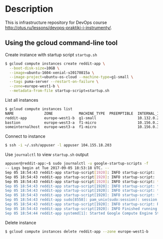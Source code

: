 # Description

This is infrastructure repository for DevOps course http://otus.ru/lessons/devops-praktiki-i-instrumenty/.

Using the gcloud command-line tool
----------------------------------

Create instance with startup script `startup.sh`

```bash
$ gcloud compute instances create reddit-app \
  --boot-disk-size=10GB \
  --image=ubuntu-1604-xenial-v20170815a \
  --image-project=ubuntu-os-cloud --machine-type=g1-small \
  --tags puma-server --restart-on-failure \
  --zone=europe-west1-b \
  --metadata-from-file startup-script=startup.sh
```

List all instances

```bash
$ gcloud compute instances list
NAME              ZONE            MACHINE_TYPE  PREEMPTIBLE  INTERNAL_IP  EXTERNAL_IP     STATUS
reddit-app        europe-west1-b  g1-small                   10.132.0.2   104.155.18.203  RUNNING
bastion           europe-west3-a  f1-micro                   10.156.0.2   35.198.92.244   TERMINATED
someinternalhost  europe-west3-a  f1-micro                   10.156.0.3                   TERMINATED
```

Connect to instance
```bash
$ ssh -i ~/.ssh/appuser -l appuser 104.155.18.203
```

Use `journalctl` to view `startup.sh` output
```bash
appuser@reddit-app:~$ sudo journalctl -u google-startup-scripts -f
-- Logs begin at Tue 2017-09-05 18:53:18 UTC. --
Sep 05 18:54:43 reddit-app startup-script[1920]: INFO startup-script:     Please see README.md
Sep 05 18:54:43 reddit-app startup-script[1920]: INFO startup-script:   Puma starting in single mode...
Sep 05 18:54:43 reddit-app startup-script[1920]: INFO startup-script: * Version 3.10.0 (ruby 2.4.1-p111), codename: Russell's Teapot
Sep 05 18:54:43 reddit-app startup-script[1920]: INFO startup-script: * Min threads: 0, max threads: 16
Sep 05 18:54:43 reddit-app startup-script[1920]: INFO startup-script: * Environment: development
Sep 05 18:54:43 reddit-app startup-script[1920]: INFO startup-script: * Daemonizing...
Sep 05 18:54:43 reddit-app sudo[8558]: pam_unix(sudo:session): session closed for user appuser
Sep 05 18:54:43 reddit-app startup-script[1920]: INFO startup-script: Return code 0.
Sep 05 18:54:43 reddit-app startup-script[1920]: INFO Finished running startup scripts.
Sep 05 18:54:44 reddit-app systemd[1]: Started Google Compute Engine Startup Scripts.

```

Delete instance
```bash
$ gcloud compute instances delete reddit-app --zone europe-west1-b
```
